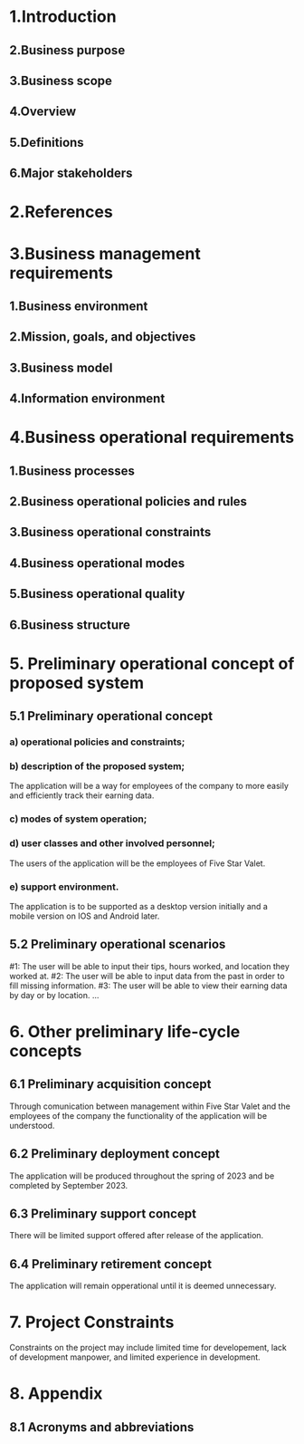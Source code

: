 # 1.Introduction
  ## 2.Business purpose
  ## 3.Business scope
  ## 4.Overview
  ## 5.Definitions 
  ## 6.Major stakeholders 
# 2.References
# 3.Business management requirements
  ## 1.Business environment
  ## 2.Mission, goals, and objectives
  ## 3.Business model
  ## 4.Information environment
# 4.Business operational requirements
  ## 1.Business processes
  ## 2.Business operational policies and rules
  ## 3.Business operational constraints
  ## 4.Business operational modes
  ## 5.Business operational quality
  ## 6.Business structure
  # 5. Preliminary operational concept of proposed system

## 5.1 Preliminary operational concept



### a) operational policies and constraints;


### b) description of the proposed system;
The application will be a way for employees of the company to more easily and efficiently track their earning data. 

### c) modes of system operation;

### d) user classes and other involved personnel; 
 The users of the application will be the employees of Five Star Valet.

### e) support environment.
The application is to be supported as a desktop version initially and a mobile version on IOS and Android later.

## 5.2 Preliminary operational scenarios
#1: The user will be able to input their tips, hours worked, and location they worked at.
#2: The user will be able to input data from the past in order to fill missing information.
#3: The user will be able to view their earning data by day or by location.
...

# 6. Other preliminary life-cycle concepts
## 6.1 Preliminary acquisition concept
Through comunication between management within Five Star Valet and the employees of the company the functionality of the application will be understood.

## 6.2 Preliminary deployment concept
The application will be produced throughout the spring of 2023 and be completed by September 2023.

## 6.3 Preliminary support concept
There will be limited support offered after release of the application.

## 6.4 Preliminary retirement concept
The application will remain opperational until it is deemed unnecessary.

# 7. Project Constraints
 Constraints on the project may include limited time for developement, lack of development manpower, and limited experience in development. 
# 8. Appendix

## 8.1 Acronyms and abbreviations

 

